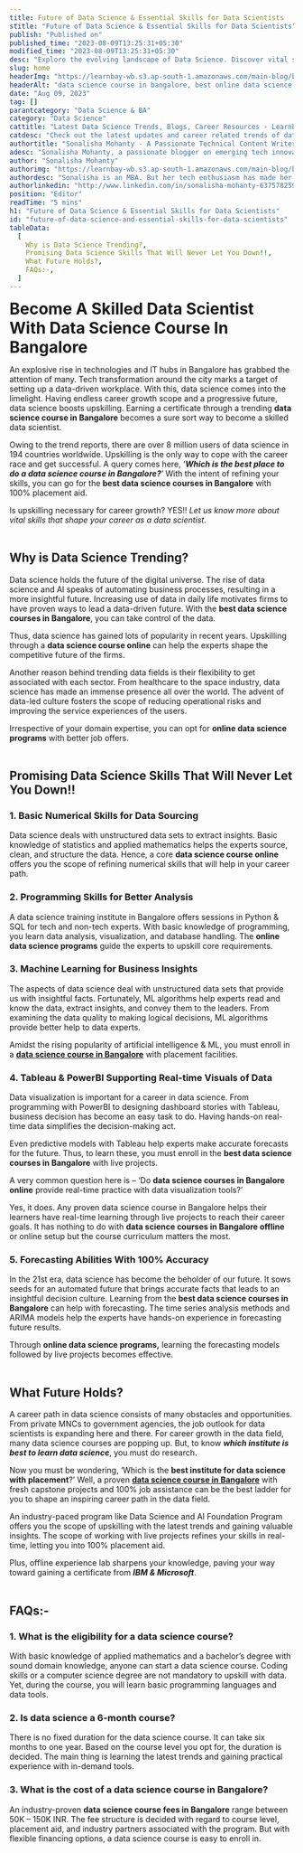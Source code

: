 ```yaml
---
title: Future of Data Science & Essential Skills for Data Scientists
stitle: "Future of Data Science & Essential Skills for Data Scientists"
publish: "Published on"
published_time: "2023-08-09T13:25:31+05:30"
modified_time: "2023-08-09T13:25:31+05:30"
desc: "Explore the evolving landscape of Data Science. Discover vital skills every Data Scientist needs for success in an increasingly data-driven world. Stay ahead in this dynamic field."
slug: home
headerImg: "https://learnbay-wb.s3.ap-south-1.amazonaws.com/main-blog/blog/sssd-1.png"
headerAlt: "data science course in bangalore, best online data science courses, online data science programs"
date: "Aug 09, 2023"
tag: []
parantcategory: "Data Science & BA"
category: "Data Science"
cattitle: "Latest Data Science Trends, Blogs, Career Resources - Learnbay Blogs"
catdesc: "Check out the latest updates and career related trends of data science and business analytics here inside the Learnbay's data science blogs."
authortitle: "Sonalisha Mohanty - A Passionate Technical Content Writer at Learnbay"
adesc: "Sonalisha Mohanty, a passionate blogger on emerging tech innovations and keen interest in data management has attracted her to blogging."
author: "Sonalisha Mohanty"
authorimg: "https://learnbay-wb.s3.ap-south-1.amazonaws.com/main-blog/blog/sonalisha.webp"
authordesc: "Sonalisha is an MBA. But her tech enthusiasm has made her a passionate blogger on emerging tech innovations. Her keen interest in trending technologies and data management has attracted her to blogging and learning emerging innovations."
authorlinkedin: "http://www.linkedin.com/in/sonalisha-mohanty-637578259"
position: "Editor"
readTime: "5 mins"
h1: "Future of Data Science & Essential Skills for Data Scientists"
id: "future-of-data-science-and-essential-skills-for-data-scientists"
tableData:
  [
    Why is Data Science Trending?,
    Promising Data Science Skills That Will Never Let You Down!!,
    What Future Holds?,
    FAQs:-,
  ]
---
```


<span style=" font-weight:bold; font-size:28px">Become A Skilled Data Scientist With Data Science Course In Bangalore</span><br/>

An explosive rise in technologies and IT hubs in Bangalore has grabbed the attention of many. Tech transformation around the city marks a target of setting up a data-driven workplace. With this, data science comes into the limelight. Having endless career growth scope and a progressive future, data science boosts upskilling. Earning a certificate through a trending <b>data science course in Bangalore</b> becomes a sure sort way to become a skilled data scientist.<br/>

Owing to the trend reports, there are over 8 million users of data science in 194 countries worldwide. Upskilling is the only way to cope with the career race and get successful. A query comes here, ‘<b>_Which is the best place to do a data science course in Bangalore?_</b>’ With the intent of refining your skills, you can go for the <b>best data science courses in Bangalore</b> with 100% placement aid.<br/>

Is upskilling necessary for career growth? YES!! _Let us know more about vital skills that shape your career as a data scientist._<br/><br/>

## Why is Data Science Trending?

Data science holds the future of the digital universe. The rise of data science and AI speaks of automating business processes, resulting in a more insightful future. Increasing use of data in daily life motivates firms to have proven ways to lead a data-driven future. With the <b>best data science courses in Bangalore</b>, you can take control of the data.<br/>

Thus, data science has gained lots of popularity in recent years. Upskilling through a <b>data science course online</b> can help the experts shape the competitive future of the firms.<br/>

Another reason behind trending data fields is their flexibility to get associated with each sector. From healthcare to the space industry, data science has made an immense presence all over the world. The advent of data-led culture fosters the scope of reducing operational risks and improving the service experiences of the users.<br/>

Irrespective of your domain expertise, you can opt for <b>online data science programs</b> with better job offers.<br/><br/>

## Promising Data Science Skills That Will Never Let You Down!!<br/>

### 1. Basic Numerical Skills for Data Sourcing

Data science deals with unstructured data sets to extract insights. Basic knowledge of statistics and applied mathematics helps the experts source, clean, and structure the data. Hence, a core <b>data science course online</b> offers you the scope of refining numerical skills that will help in your career path.<br/>

### 2. Programming Skills for Better Analysis

A data science training institute in Bangalore offers sessions in Python & SQL for tech and non-tech experts. With basic knowledge of programming, you learn data analysis, visualization, and database handling. The <b>online data science programs</b> guide the experts to upskill core requirements.<br/>

### 3. Machine Learning for Business Insights

The aspects of data science deal with unstructured data sets that provide us with insightful facts. Fortunately, ML algorithms help experts read and know the data, extract insights, and convey them to the leaders. From examining the data quality to making logical decisions, ML algorithms provide better help to data experts.<br/>

Amidst the rising popularity of artificial intelligence & ML, you must enroll in a <b><a href="https://www.learnbay.co/data-science-course-training-in-bangalore" target="_blank">data science course in Bangalore</a></b> with placement facilities.<br/>

### 4. Tableau & PowerBI Supporting Real-time Visuals of Data

Data visualization is important for a career in data science. From programming with PowerBI to designing dashboard stories with Tableau, business decision has become an easy task to do. Having hands-on real-time data simplifies the decision-making act.<br/>

Even predictive models with Tableau help experts make accurate forecasts for the future. Thus, to learn these, you must enroll in the <b>best data science courses in Bangalore</b> with live projects.<br/>

A very common question here is – ‘Do <b>data science courses in Bangalore online</b> provide real-time practice with data visualization tools?’<br/>

Yes, it does. Any proven data science course in Bangalore helps their learners have real-time learning through live projects to reach their career goals. It has nothing to do with <b>data science courses in Bangalore offline</b> or online setup but the course curriculum matters the most.<br/>

### 5. Forecasting Abilities With 100% Accuracy

In the 21st era, data science has become the beholder of our future. It sows seeds for an automated future that brings accurate facts that leads to an insightful decision culture. Learning from the <b>best data science courses in Bangalore</b> can help with forecasting. The time series analysis methods and ARIMA models help the experts have hands-on experience in forecasting future results.<br/>

Through <b>online data science programs,</b> learning the forecasting models followed by live projects becomes effective.<br/><br/>

## What Future Holds?

A career path in data science consists of many obstacles and opportunities. From private MNCs to government agencies, the job outlook for data scientists is expanding here and there. For career growth in the data field, many data science courses are popping up. But, to know <b>_which institute is best to learn data science_</b>, you must do research.<br/>

Now you must be wondering, ‘Which is the <b>best institute for data science with placement</b>?’ Well, a proven <b><a href="https://www.learnbay.co/data-science-course-training-in-bangalore" target="_blank">data science course in Bangalore</a></b> with fresh capstone projects and 100% job assistance can be the best ladder for you to shape an inspiring career path in the data field.<br/>

An industry-paced program like Data Science and AI Foundation Program offers you the scope of upskilling with the latest trends and gaining valuable insights. The scope of working with live projects refines your skills in real-time, letting you into 100% placement aid.<br/>

Plus, offline experience lab sharpens your knowledge, paving your way toward gaining a certificate from <b>_IBM & Microsoft_</b>.<br/><br/>

## FAQs:-

### 1. What is the eligibility for a data science course?

With basic knowledge of applied mathematics and a bachelor’s degree with sound domain knowledge, anyone can start a data science course. Coding skills or a computer science degree are not mandatory to upskill with data. Yet, during the course, you will learn basic programming languages and data tools.<br/>

### 2. Is data science a 6-month course?

There is no fixed duration for the data science course. It can take six months to one year. Based on the course level you opt for, the duration is decided. The main thing is learning the latest trends and gaining practical experience with in-demand tools.<br/>

### 3. What is the cost of a data science course in Bangalore?

An industry-proven <b>data science course fees in Bangalore</b> range between 50K – 150K INR. The fee structure is decided with regard to course level, placement aid, and industry partners associated with the program. But with flexible financing options, a data science course is easy to enroll in.
